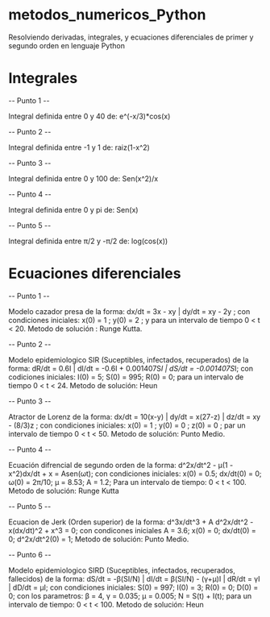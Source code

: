 # metodos_numericos_Python
Resolviendo derivadas, integrales, y ecuaciones diferenciales de primer y segundo orden en lenguaje Python

# Integrales

-- Punto 1 --

Integral definida entre 0 y 40 de: e^(-x/3)*cos(x)

-- Punto 2 --

Integral definida entre -1 y 1 de: raiz(1-x^2)

-- Punto 3 --

Integral definida entre 0 y 100 de: Sen(x^2)/x

-- Punto 4 -- 

Integral definida entre 0 y pi de: Sen(x)

-- Punto 5 --

Integral definida entre π/2 y -π/2 de: log(cos(x))

# Ecuaciones diferenciales

-- Punto 1 --

Modelo cazador presa de la forma: dx/dt = 3x - xy | dy/dt = xy - 2y ; con condiciones iniciales: x(0) = 1 ; y(0) = 2 ; 
y para un intervalo de tiempo 0 < t < 20. Metodo de solución : Runge Kutta.

-- Punto 2 --

Modelo epidemiologico SIR (Suceptibles, infectados, recuperados) de la forma: dR/dt = 0.6I | dI/dt = -0.6I + 0.001407S*I |
dS/dt = -0.001407S*I; con codiciones iniciales: I(0) = 5; S(0) = 995; R(0) = 0; para un intervalo de tiempo 0 < t < 24. Metodo 
de solución: Heun

-- Punto 3 --

Atractor de Lorenz de la forma: dx/dt = 10(x-y) | dy/dt = x(27-z) | dz/dt = xy - (8/3)z ; con condiciones iniciales: 
x(0) = 1 ; y(0) = 0 ; z(0) = 0 ; par un intervalo de tiempo 0 < t < 50. Metodo de solución: Punto Medio.

-- Punto 4 --

Ecuación difrencial de segundo orden de la forma: d^2x/dt^2 - µ(1 - x^2)dx/dt + x = Asen(ωt); con condiciones iniciales:
x(0) = 0.5; dx/dt(0) = 0; ω(0) = 2π/10; µ = 8.53; A = 1.2; Para un intervalo de tiempo: 0 < t < 100. Metodo de solución: Runge Kutta


-- Punto 5 --

Ecuacion de Jerk (Orden superior) de la forma: d^3x/dt^3 + A d^2x/dt^2 - x(dx/dt)^2 + x^3 = 0; con condicones iniciales A = 3.6;
x(0) = 0; dx/dt(0) = 0; d^2x/dt^2(0) = 1; Metodo de solución: Punto Medio.

-- Punto 6 --

Modelo epidemiologico SIRD (Suceptibles, infectados, recuperados, fallecidos) de la forma: dS/dt = -β(SI/N) | 
dI/dt = β(SI/N) - (γ+µ)I | dR/dt = γI | dD/dt = µI; con condiciones iniciales: S(0) = 997; I(0) = 3; R(0) = 0; D(0) = 0; con los
parametros: β = 4, γ = 0.035; µ = 0.005; N = S(t) + I(t); para un intervalo de tiempo: 0 < t < 100. Metodo de solución: Heun
